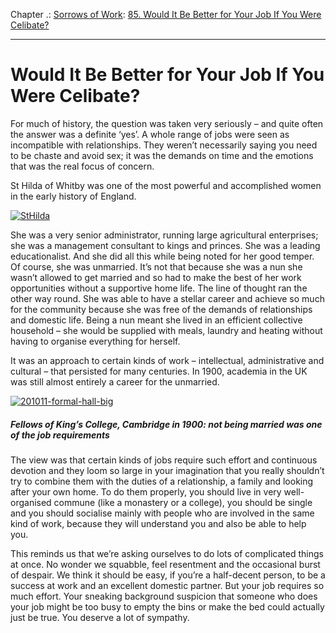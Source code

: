 Chapter .: [Sorrows of Work](https://www.theschooloflife.com/thebookoflife/category/work/sorrows-of-work/): [85. Would It Be Better for Your Job If You Were Celibate?](https://www.theschooloflife.com/thebookoflife/celibacy-and-work/)

* * *

# Would It Be Better for Your Job If You Were Celibate?

For much of history, the question was taken very seriously – and quite often the answer was a definite ‘yes’. A whole range of jobs were seen as incompatible with relationships. They weren’t necessarily saying you need to be chaste and avoid sex; it was the demands on time and the emotions that was the real focus of concern.

St Hilda of Whitby was one of the most powerful and accomplished women in the early history of England.

[![StHilda](http://i2.wp.com/www.thebookoflife.org/wp-content/uploads/2015/07/StHilda.jpg?resize=635%2C446)](http://i2.wp.com/www.thebookoflife.org/wp-content/uploads/2015/07/StHilda.jpg)

She was a very senior administrator, running large agricultural enterprises; she was a management consultant to kings and princes. She was a leading educationalist. And she did all this while being noted for her good temper. Of course, she was unmarried. It’s not that because she was a nun she wasn’t allowed to get married and so had to make the best of her work opportunities without a supportive home life. The line of thought ran the other way round. She was able to have a stellar career and achieve so much for the community because she was free of the demands of relationships and domestic life. Being&nbsp;a nun meant she lived in an efficient collective household – she would be supplied with meals, laundry and heating without having to organise everything for herself.

It was an approach to certain kinds of work – intellectual, administrative and cultural – that persisted for many centuries. In 1900, academia in the UK was still almost entirely a career for the unmarried.

[![201011-formal-hall-big](http://i1.wp.com/www.thebookoflife.org/wp-content/uploads/2015/07/201011-formal-hall-big.jpg?resize=635%2C397)](http://i1.wp.com/www.thebookoflife.org/wp-content/uploads/2015/07/201011-formal-hall-big.jpg)

##### Fellows of King’s College, Cambridge in 1900: not being married was one of the job requirements

The view was that certain kinds of jobs require such effort and continuous devotion and they loom so large in your imagination that you really shouldn’t try to combine them with the duties of a relationship, a family and looking after your own home. To do them properly, you should live in very well-organised commune (like a monastery or a college), you should be single and you should socialise mainly with people who are involved in the same kind of work, because they will understand you and also be able to help you.

This reminds us that we’re asking ourselves to do lots of complicated things at once. No wonder we squabble, feel resentment and the occasional burst of despair. We think it should be easy, if you’re a half-decent person, to be a success at work and an excellent domestic partner. But your job requires so much effort. Your sneaking background suspicion that someone who does your job might be too busy to empty the bins or make the bed could actually just be true. You deserve a lot of sympathy.
